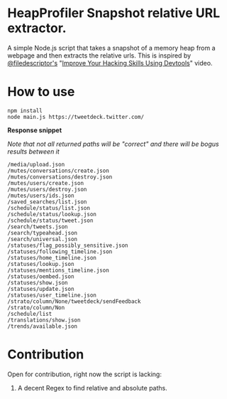 # HeapProfiler Snapshot relative URL extractor.

A simple Node.js script that takes a snapshot of a memory heap from a webpage and then extracts the relative urls. This is inspired by [@filedescriptor's](https://twitter.com/filedescriptor) "[Improve Your Hacking Skills Using Devtools](https://www.youtube.com/watch?v=Y1S5s3FmFsI&feature=youtu.be&t=204)" video.

# How to use

```
npm install
node main.js https://tweetdeck.twitter.com/
```

__Response snippet__

_Note that not all returned paths will be "correct" and there will be bogus results between it_

```
/media/upload.json
/mutes/conversations/create.json
/mutes/conversations/destroy.json
/mutes/users/create.json
/mutes/users/destroy.json
/mutes/users/ids.json
/saved_searches/list.json
/schedule/status/list.json
/schedule/status/lookup.json
/schedule/status/tweet.json
/search/tweets.json
/search/typeahead.json
/search/universal.json
/statuses/flag_possibly_sensitive.json
/statuses/following_timeline.json
/statuses/home_timeline.json
/statuses/lookup.json
/statuses/mentions_timeline.json
/statuses/oembed.json
/statuses/show.json
/statuses/update.json
/statuses/user_timeline.json
/strato/column/None/tweetdeck/sendFeedback
/strato/column/Non
/schedule/list
/translations/show.json
/trends/available.json
```

# Contribution

Open for contribution, right now the script is lacking:
1. A decent Regex to find relative and absolute paths.
